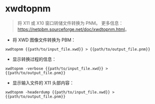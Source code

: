 # xwdtopnm

> 将 X11 或 X10 窗口转储文件转换为 PNM。
> 更多信息：<https://netpbm.sourceforge.net/doc/xwdtopnm.html>。

- 将 XWD 图像文件转换为 PBM：

`xwdtopnm {{path/to/input_file.xwd}} > {{path/to/output_file.pnm}}`

- 显示转换过程的信息：

`xwdtopnm -verbose {{path/to/input_file.xwd}} > {{path/to/output_file.pnm}}`

- 显示输入文件的 X11 头部内容：

`xwdtopnm -headerdump {{path/to/input_file.xwd}} > {{path/to/output_file.pnm}}`